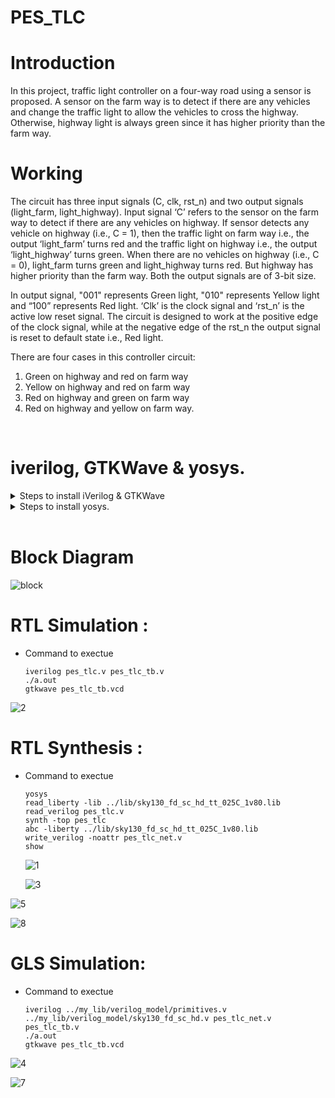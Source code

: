 # PES_TLC

# Introduction
In this project, traffic light controller on a four-way road using a sensor is proposed. A sensor on the farm way is to detect if there are any vehicles and change the traffic light to allow the vehicles to cross the highway. Otherwise, highway light is always green since it has higher priority than the farm way.

# Working
  The circuit has three input signals (C, clk, rst_n) and two output signals (light_farm, light_highway). Input signal ‘C’ refers to the sensor on the farm way to detect if there are any vehicles on highway. If sensor detects any vehicle on highway (i.e., C = 1), then the traffic light on farm way i.e., the output ‘light_farm’ turns red and the traffic light on highway i.e., the output ‘light_highway’ turns green. When there are no vehicles on highway (i.e., C = 0), light_farm turns green and light_highway turns red. But highway has higher priority than the farm way. Both the output signals are of 3-bit size.
  
  In output signal, "001" represents Green light, "010" represents Yellow light and “100” represents Red light. ‘Clk’ is the clock signal and ‘rst_n’ is the active low reset signal. The circuit is designed to work at the positive edge of the clock signal, while at the negative edge of the rst_n the output signal is reset to default state i.e., Red light.
  
There are four cases in this controller circuit:
1. Green on highway and red on farm way
2. Yellow on highway and red on farm way
3. Red on highway and green on farm way
4. Red on highway and yellow on farm way.

<br>

# iverilog, GTKWave & yosys.
<details>
<summary>Steps to install iVerilog & GTKWave</summary>
<br>

## iverilog and GTKWave
Icarus Verilog (iverilog) is a Verilog simulation and synthesis tool. It operates as a compiler, compiling source code written in Verilog (IEEE-1364) into some target format. For batch simulation, the compiler can generate an intermediate form called vvp assembly. This intermediate form is executed by the ''vvp'' command. For synthesis, the compiler generates netlists in the desired format. The compiler proper is intended to parse and elaborate design descriptions written to the IEEE standard IEEE Std 1364-2005.

GTKWave is a VCD waveform viewer based on the GTK library. This viewer support VCD and LXT formats for signal dumps. Waveform dumps are written by the Icarus Verilog runtime program vvp. The user uses $dumpfile and $dumpvars system tasks to enable waveform dumping, then the vvp runtime takes care of the rest. The output is written into the file specified by the $dumpfile system task. If the $dumpfile call is absent, the compiler will choose the file name dump.vcd or dump.lxt, depending on runtime flags.

**To install iverilog and GTKWave in Ubuntu, open your terminal and type the following commands**

```
$ sudo apt-get update
$ sudo apt get iverilog
$ sudo apt get install iverilog gtkwave
```

**To clone the Repository and download the Netlist files for Simulation, enter the following commands in your terminal**
```
$   sudo apt install -y git
$   git clone https://github.com/saneeaman9/Pes_tlc.git
$   cd Pes_tlc
$   iverilog pes_tlc.v pes_tlc_tb.v
$   ./a.out
$   gtkwave tlc_out.vcd
```

</details>


<details>
<summary>Steps to install yosys.</summary>
<br>

## yosys – Yosys Open SYnthesis Suite
Yosys is a framework for Verilog RTL synthesis. It currently has extensive Verilog-2005 support and provides a basic set of synthesis algorithms for various application domains.

Synthesis transforms the simple RTL design into a gate-level netlist with all the constraints as specified by the designer. In simple language, Synthesis is a process that converts the abstract form of design to a properly implemented chip in terms of logic gates.

Synthesis takes place in multiple steps:
  * Converting RTL into simple logic gates.
  * Mapping those gates to actual technology-dependent logic gates available in the technology libraries.
  * Optimizing the mapped netlist keeping the constraints set by the designer intact.

Yosys can be adapted to perform any synthesis job by combining the existing passes (algorithms) using synthesis scripts and adding additional passes as needed by extending the yosys C++ code base.

Yosys is free software licensed under the ISC license (a GPL compatible license that is similar in terms to the MIT license or the 2-clause BSD license).

You need a C++ compiler with C++11 support (up-to-date CLANG or GCC is recommended) and some standard tools such as GNU Flex, GNU Bison, and GNU Make. TCL, readline and libffi are optional (see `ENABLE_*` settings in Makefile). Xdot (graphviz) is used by the ``show`` command in yosys to display schematics.

For example on Ubuntu the following commands will install all prerequisites for building yosys:
```
$ sudo apt-get install build-essential clang bison flex \ libreadline-dev gawk tcl-dev libffi-dev git \ graphviz xdot pkg-config python3 libboost-system-dev \ libboost-python-dev libboost-filesystem-dev zlib1g-dev
```
To configure the build system to use a specific compiler, use one of the following command:
```
$ make config-clang
$ make config-gcc
```
For other compilers and build configurations it might be necessary to make some changes to the config section of the Makefile.
```
$ vi Makefile            # ..or..
$ vi Makefile.conf
```
To build Yosys simply type 'make' in this directory.
```
$ make
$ sudo make install
```
Note that this also downloads, builds and installs ABC (using yosys-abc as executable name).

Tests are located in the tests subdirectory and can be executed using the test target. Note that you need gawk as well as a recent version of iverilog (i.e. build from git). Then, execute tests via:
```
$ make test
```


</details>



<br>


# Block Diagram
 ![block](https://github.com/saneeaman9/Pes_tlc/assets/75088597/6eea77e1-b941-4e90-8137-761905c90a18)


# RTL Simulation :
+ Command to exectue
  ```
  iverilog pes_tlc.v pes_tlc_tb.v                                                                                                      
  ./a.out                                                                                                                                            
  gtkwave pes_tlc_tb.vcd
  ```
![2](https://github.com/saneeaman9/Pes_tlc/assets/75088597/6940ddcd-dc8b-4f16-b87c-3dad6af58cf1)



 # RTL Synthesis :
+ Command to exectue
  ```
  yosys                                                                                                                                                 
  read_liberty -lib ../lib/sky130_fd_sc_hd_tt_025C_1v80.lib                                                                
  read_verilog pes_tlc.v                                                                                                                   
  synth -top pes_tlc                                                                                                                          
  abc -liberty ../lib/sky130_fd_sc_hd_tt_025C_1v80.lib                                                                
  write_verilog -noattr pes_tlc_net.v
  show
  ```

  ![1](https://github.com/saneeaman9/Pes_tlc/assets/75088597/6476137a-9679-4687-813f-c653cda9ed19)


  ![3](https://github.com/saneeaman9/Pes_tlc/assets/75088597/05c457a8-097c-4c1e-b99b-155f2aff9169)


![5](https://github.com/saneeaman9/Pes_tlc/assets/75088597/6b18a190-c512-427a-8eab-c2846210db7e)

![8](https://github.com/saneeaman9/Pes_tlc/assets/75088597/bcc88467-7e18-46f3-9b2a-74553103a157)



  # GLS Simulation:
+ Command to exectue
  ```
  iverilog ../my_lib/verilog_model/primitives.v ../my_lib/verilog_model/sky130_fd_sc_hd.v pes_tlc_net.v pes_tlc_tb.v
  ./a.out
  gtkwave pes_tlc_tb.vcd
  ```

![4](https://github.com/saneeaman9/Pes_tlc/assets/75088597/d6384750-fa0f-4850-b4c3-520852016c0d)

  
![7](https://github.com/saneeaman9/Pes_tlc/assets/75088597/6b36f97d-9f0a-425c-992e-4bfa87d53ff2)
